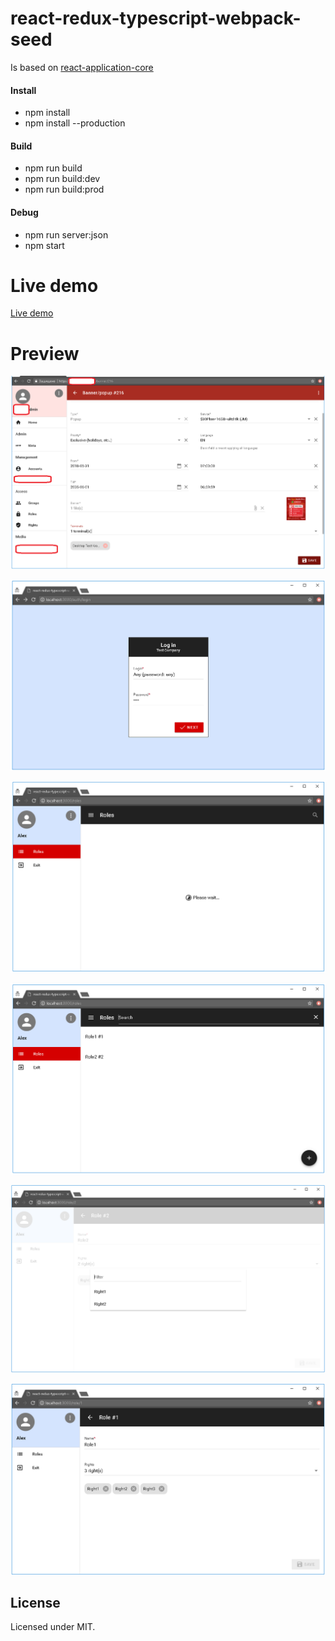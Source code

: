 # react-redux-typescript-webpack-seed

Is based on [react-application-core](https://github.com/apoterenko/react-application-core)

#### Install

* npm install
* npm install --production

#### Build

* npm run build
* npm run build:dev
* npm run build:prod

#### Debug

* npm run server:json
* npm start

# Live demo

[Live demo](https://apoterenko.github.io/react-redux-typescript-webpack-seed)

# Preview

![intro](preview/intro.png)

![0](preview/000.png)

![1](preview/001.png)

![2](preview/002.png)

![3](preview/003.png)

![4](preview/004.png)

## License

Licensed under MIT.